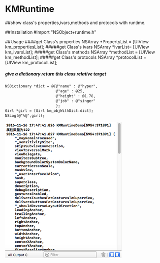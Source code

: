 # KMRuntime

##show class's properties,ivars,methods and protocols with runtime.


##Installation
    #import "NSObject+runtime.h"
    
##Usage
####get Class's properties
    NSArray *PropertyList = [UIView km_propertiesList];
#####get Class's ivars
    NSArray *ivarList= [UIView km_ivarsList];
#####get Class's methods
    NSArray *methodList = [UIView km_methodList];
#####get Class's protocols
    NSArray *protocolList = [UIView km_protocolList];
##### give a dictionary return this class relative target
    NSDictionary *dict = @{@"name" : @"hyper",
                           @"age" : @25,
                           @"height" : @1.78,
                           @"job" : @"singer"
                           };
    Girl *girl = [Girl km_objWithDict:dict];
    NSLog(@"%@",girl);
![](https://github.com/kimiyan/KMRuntime/blob/master/Demo/KMRuntimeDemo/demo.png)


   
